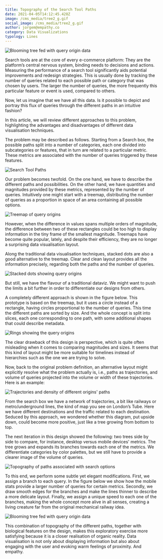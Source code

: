 ```yaml
---
title: Topography of the Search Tool Paths
date: 2021-04-05T14:12:45.428Z
image: /cms_media/tree2_g.gif
social_image: /cms_media/tree2_g.gif
author: jorgem@empathy.co
category: Data Visualizations
typology: Lines
---
```

![Blooming tree fed with query origin data](/cms_media/tree2_g.gif "Blooming tree fed with query origin data")

Search tools are at the core of every e-commerce platform: They are the platform’s central nervous system, binding needs to decisions and actions. Measuring the performance of a search tool significantly aids potential improvements and redesign strategies. This is usually done by tracking the number of queries related to each possible path or category that was chosen by users. The larger the number of queries, the more frequently this particular feature or event is used, compared to others.

Now, let us imagine that we have all this data. Is it possible to depict and portray this flux of queries through the different paths in an intuitive fashion?

In this article, we will review different approaches to this problem, highlighting the advantages and disadvantages of different data visualisation techniques.

The problem may be described as follows. Starting from a Search box, the possible paths split into a number of categories, each one divided into subcategories or features, that in turn are related to a particular metric. These metrics are associated with the number of queries triggered by these features.

![Search Tool Paths](/cms_media/origins_tree.png "Search Tool Paths")

Our problem becomes twofold. On the one hand, we have to describe the different paths and possibilities. On the other hand, we have quantities and magnitudes provided by these metrics, represented by the number of queries. Intuitively one might start with a treemap, distributing the number of queries as a proportion in space of an area containing all possible options.

![Treemap of query origins](/cms_media/origins_treemap.png "Treemap of query origins")

However, when the difference in values spans multiple orders of magnitude, the difference between two of these rectangles could be too high to display information in the tiny frame of the smallest magnitude. Treemaps have become quite popular, lately, and despite their efficiency, they are no longer a surprising data visualisation layout.

Along the traditional data visualisation techniques, stacked dots are also a good alternative to the treemap. Clear and clean layout provides all the information precisely, regarding both the paths and the number of queries.

![Stacked dots showing query origins](/cms_media/origins_stackeddots.png "Stacked dots showing query origins")

But still, we have the flavour of a traditional dataviz. We might want to push the limits a bit further in order to differentiate our designs from others.

A completely different approach is shown in the figure below. This prototype is based on the treemap, but it uses a circle instead of a rectangle, having circles proportional to the number of queries. This time the different paths are sorted by size. And the whole concept is split into slices, each one corresponding to one path, with some additional shapes that could describe metadata.

![Rings showing the query origins](/cms_media/origins_rings.png "Rings showing the query origins")

The clear drawback of this design is perspective, which is quite often misleading when it comes to comparing magnitudes and sizes. It seems that this kind of layout might be more suitable for timelines instead of hierarchies such as the one we are trying to solve.

Now, back to the original problem definition, an alternative layout might explicitly resolve what the problem actually is, i.e., paths as trajectories, and volume of queries projected into the volume or width of these trajectories. Here is an example:

![Trajectories and density of different origins' paths](/cms_media/origins_flow.png "Trajectories and density of different origins' paths")

From the search box we have a network of trajectories, a bit like railways or metro/underground lines, the kind of map you see on London’s Tube. Here we have different destinations and the traffic related to each destination. Seduced by this approach, we wondered whether this diagram, put upside down, could become more positive, just like a tree growing from bottom to top.

The next iteration in this design showed the following: two trees side by side to compare, for instance, desktop versus mobile devices' metrics. The tree grows and expands its branches towards each one of the metrics. We differentiate categories by color palettes, but we still have to provide a clearer image of the volume of queries.

![Topography of paths associated with search options](/cms_media/tree_g.gif "Topography of paths associated with search options")

To this end, we perform some subtle yet elegant modifications. First, we assign a branch to each query. In the figure below we show how the mobile stats provide a larger number of queries for certain metrics. Secondly, we draw smooth edges for the branches and make the lines thinner to describe a more delicate layout. Finally, we assign a unique speed to each one of the branches, making the whole concept more alive in all senses, creating a living creature far from the original mechanical railway idea.

![Blooming tree fed with query origin data](/cms_media/tree2_g.gif "Blooming tree fed with query origin data")

This combination of topography of the different paths, together with biological features on the design, makes this exploratory exercise more satisfying because it is a closer realisation of organic reality. Data visualisation is not only about displaying information but also about engaging with the user and evoking warm feelings of proximity. And empathy.